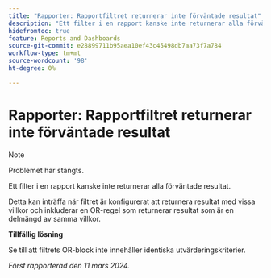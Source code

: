 ```yaml
---
title: "Rapporter: Rapportfiltret returnerar inte förväntade resultat"
description: "Ett filter i en rapport kanske inte returnerar alla förväntade resultat. Det finns en lösning."
hidefromtoc: true
feature: Reports and Dashboards
source-git-commit: e28899711b95aea10ef43c45498db7aa73f7a784
workflow-type: tm+mt
source-wordcount: '98'
ht-degree: 0%

---
```



# Rapporter: Rapportfiltret returnerar inte förväntade resultat

>[!NOTE]
>
>Problemet har stängts.

Ett filter i en rapport kanske inte returnerar alla förväntade resultat.

Detta kan inträffa när filtret är konfigurerat att returnera resultat med vissa villkor och inkluderar en OR-regel som returnerar resultat som är en delmängd av samma villkor.

**Tillfällig lösning**

Se till att filtrets OR-block inte innehåller identiska utvärderingskriterier.

_Först rapporterad den 11 mars 2024._
